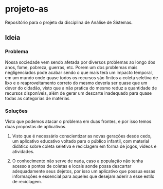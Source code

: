 # projeto-as
Repositório para o projeto da disciplina de Análise de Sistemas.

## Ideia

### Problema

Nossa sociedade vem sendo afetada por diversos problemas ao longo dos anos, fome, pobreza, guerras, etc. Porem um dos problemas mais negligenciados pode acabar sendo o que mais terá um impacto temporal, em um mundo onde quase todos os recursos são finitos a coleta seletiva de lixo e o reaproveitamento correto do mesmo deveria ser quase que um dever do cidadão, visto que a não pratica do mesmo reduz a quantidade de recursos disponíveis, além de gerar um descarte inadequado para quase todas as categorias de matérias.

### Soluções

Visto que podemos atacar o problema em duas frontes, e por isso temos duas propostas de aplicativos.

1. Visto que é necessário conscientizar as novas gerações desde cedo, um aplicativo educativo voltado para o público infantil, com material didático sobre coleta seletiva e reciclagem em forma de jogos, vídeos e atividades.

2. O conhecimento não serve de nada, caso a população não tenha acesso a pontos de coletas e locais aonde possa descartar adequadamente seus dejetos, por isso um aplicativo que possua essas informações e essencial para aqueles que desejam aderir a esse estilo de reciclagem.
